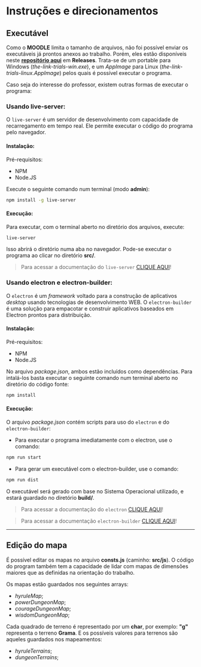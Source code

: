 # Instruções e direcionamentos

## Executável

Como o **MOODLE** limita o tamanho de arquivos, não foi possível enviar os executáveis já prontos anexos ao trabalho.
Porém, eles estão disponíveis neste [**repositório aqui**](https://github.com/lucasmc64/ia) em **Releases**.
Trata-se de um portable para Windows (_the-link-trials-win.exe_), e um _AppImage_ para Linux (_the-link-trials-linux.AppImage_) pelos quais é possível executar o programa.

Caso seja do interesse do professor, existem outras formas de executar o programa:

### Usando live-server:

O `live-server` é um servidor de desenvolvimento com capacidade de recarregamento em tempo real.
Ele permite executar o código do programa pelo navegador.

#### Instalação:

Pré-requisitos:

- NPM
- Node.JS

Execute o seguinte comando num terminal (modo **admin**):

```bash
npm install -g live-server
```

#### Execução:

Para executar, com o terminal aberto no diretório dos arquivos, execute:

```bash
live-server
```

Isso abrirá o diretório numa aba no navegador. Pode-se executar o programa ao clicar no diretório **src/**.

> Para acessar a documentação do `live-server` [CLIQUE AQUI](https://github.com/tapio/live-server)!

### Usando electron e electron-builder:

O `electron` é um _framework_ voltado para a construção de aplicativos _desktop_ usando tecnologias de desenvolvimento WEB. O `electron-builder` é uma solução para empacotar e construir aplicativos baseados em Electron prontos para distribuição.

#### Instalação:

Pré-requisitos:

- NPM
- Node.JS

No arquivo _package.json_, ambos estão incluídos como dependências.
Para intalá-los basta executar o seguinte comando num terminal aberto no diretório do código fonte:

```bash
npm install
```

#### Execução:

O arquivo _package.json_ contém scripts para uso do `electron` e do `electron-builder`:

- Para executar o programa imediatamente com o electron, use o comando:

```bash
npm run start
```

- Para gerar um executável com o electron-builder, use o comando:

```bash
npm run dist
```

O executável será gerado com base no Sistema Operacional utilizado, e estará guardado no diretório **build/**.

> Para acessar a documentação do `electron` [CLIQUE AQUI](https://www.electronjs.org/docs/latest)!

> Para acessar a documentação `electron-builder` [CLIQUE AQUI](https://www.electron.build/)!

---

## Edição do mapa

É possível editar os mapas no arquivo **consts.js** (caminho: **src/js**). O código do program também tem a capacidade de lidar com mapas de dimensões maiores que as definidas na orientação do trabalho.

Os mapas estão guardados nos seguintes arrays:

- _hyruleMap_;
- _powerDungeonMap_;
- _courageDungeonMap_;
- _wisdomDungeonMap_;

Cada quadrado de terreno é representado por um **char**, por exemplo: **"g"** representa o terreno **Grama**. E os possíveis valores para terrenos são aqueles guardados nos mapeamentos:

- _hyruleTerrains_;
- _dungeonTerrains_;
